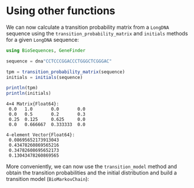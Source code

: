 # Using other functions

We can now calculate a transition probability matrix from a `LongDNA`
sequence using the `transition_probability_matrix` and
`initials` methods for a given `LongDNA` sequence:

``` julia
using BioSequences, GeneFinder

sequence = dna"CCTCCCGGACCCTGGGCTCGGGAC"

tpm = transition_probability_matrix(sequence)
initials = initials(sequence)

println(tpm)
println(initials)
```

    4×4 Matrix{Float64}:
     0.0   1.0       0.0       0.0
     0.0   0.5       0.2       0.3
     0.25  0.125     0.625     0.0
     0.0   0.666667  0.333333  0.0

    4-element Vector{Float64}:
     0.08695652173913043
     0.43478260869565216
     0.34782608695652173
     0.13043478260869565

More conveniently, we can now use the `transition_model` method and obtain the transition probabilities and the initial distribution and build a transition model (`BioMarkovChain`):